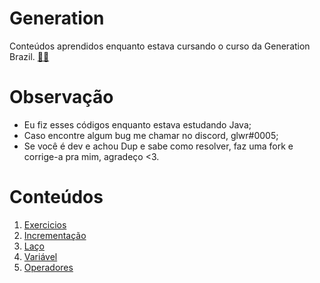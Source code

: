 # Generation

Conteúdos aprendidos enquanto estava cursando o curso da Generation Brazil. 
<a target='_blank' href="https://brazil.generation.org/">
👨‍🎓
</a>

# Observação

- Eu fiz esses códigos enquanto estava estudando Java;
- Caso encontre algum bug me chamar no discord, glwr#0005;
- Se você é dev e achou Dup e sabe como resolver,
faz uma fork e corrige-a pra mim, agradeço <3.


# Conteúdos
1. [Exercicios](/Java/br/com/generation/exercicios1/)
2. [Incrementação](/Java/br/com/generation/incremento/)
3. [Laço](/Java/br/com/generation/laco/)
4. [Variável](/Java/br/com/generation/variavel)
5. [Operadores](/Java/operadores/)

